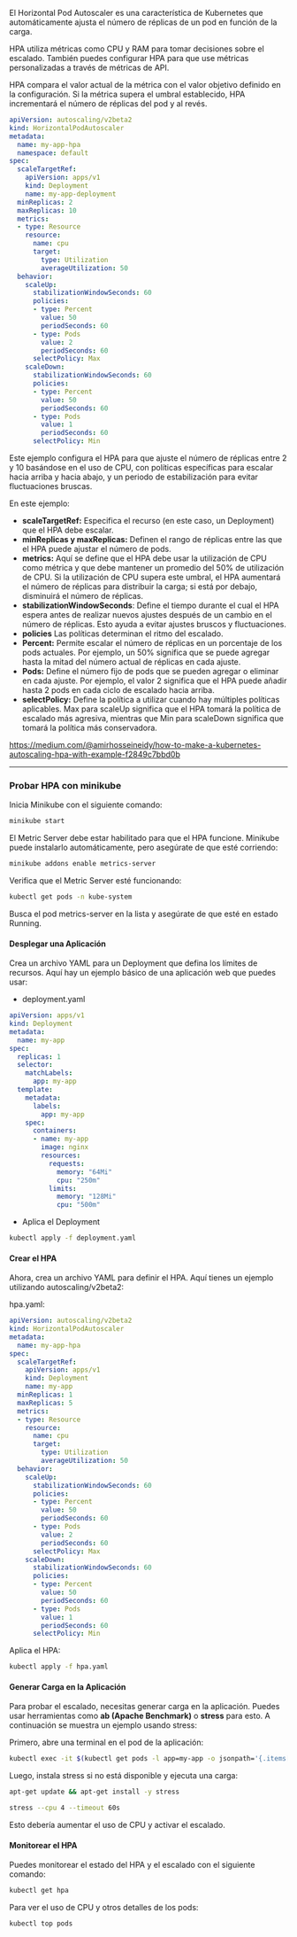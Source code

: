 El Horizontal Pod Autoscaler es una característica de Kubernetes que automáticamente ajusta el número de réplicas de un pod en función de la carga. 

HPA utiliza métricas como CPU y RAM para tomar decisiones sobre el escalado. También puedes configurar HPA para que use métricas personalizadas a través de métricas de API.

HPA compara el valor actual de la métrica con el valor objetivo definido en la configuración. Si la métrica supera el umbral establecido, HPA incrementará el número de réplicas del pod y al revés.

```yaml
apiVersion: autoscaling/v2beta2
kind: HorizontalPodAutoscaler
metadata:
  name: my-app-hpa
  namespace: default
spec:
  scaleTargetRef:
    apiVersion: apps/v1
    kind: Deployment
    name: my-app-deployment
  minReplicas: 2
  maxReplicas: 10
  metrics:
  - type: Resource
    resource:
      name: cpu
      target:
        type: Utilization
        averageUtilization: 50
  behavior:
    scaleUp:
      stabilizationWindowSeconds: 60
      policies:
      - type: Percent
        value: 50
        periodSeconds: 60
      - type: Pods
        value: 2
        periodSeconds: 60
      selectPolicy: Max
    scaleDown:
      stabilizationWindowSeconds: 60
      policies:
      - type: Percent
        value: 50
        periodSeconds: 60
      - type: Pods
        value: 1
        periodSeconds: 60
      selectPolicy: Min
```

Este ejemplo configura el HPA para que ajuste el número de réplicas entre 2 y 10 basándose en el uso de CPU, con políticas específicas para escalar hacia arriba y hacia abajo, y un periodo de estabilización para evitar fluctuaciones bruscas.

En este ejemplo:

- **scaleTargetRef:** Especifica el recurso (en este caso, un Deployment) que el HPA debe escalar.
- **minReplicas y maxReplicas:** Definen el rango de réplicas entre las que el HPA puede ajustar el número de pods.
- **metrics:** Aquí se define que el HPA debe usar la utilización de CPU como métrica y que debe mantener un promedio del 50% de utilización de CPU. Si la utilización de CPU supera este umbral, el HPA aumentará el número de réplicas para distribuir la carga; si está por debajo, disminuirá el número de réplicas.
- **stabilizationWindowSeconds**: Define el tiempo durante el cual el HPA espera antes de realizar nuevos ajustes después de un cambio en el número de réplicas. Esto ayuda a evitar ajustes bruscos y fluctuaciones.
- **policies** Las políticas determinan el ritmo del escalado.
- **Percent:** Permite escalar el número de réplicas en un porcentaje de los pods actuales. Por ejemplo, un 50% significa que se puede agregar hasta la mitad del número actual de réplicas en cada ajuste.
- **Pods:** Define el número fijo de pods que se pueden agregar o eliminar en cada ajuste. Por ejemplo, el valor 2 significa que el HPA puede añadir hasta 2 pods en cada ciclo de escalado hacia arriba.
- **selectPolicy:** Define la política a utilizar cuando hay múltiples políticas aplicables. Max para scaleUp significa que el HPA tomará la política de escalado más agresiva, mientras que Min para scaleDown significa que tomará la política más conservadora.

https://medium.com/@amirhosseineidy/how-to-make-a-kubernetes-autoscaling-hpa-with-example-f2849c7bbd0b

--- 

### Probar HPA con minikube


Inicia Minikube con el siguiente comando:

```sh
minikube start
```

El Metric Server debe estar habilitado para que el HPA funcione. Minikube puede instalarlo automáticamente, pero asegúrate de que esté corriendo:

```sh
minikube addons enable metrics-server
```

Verifica que el Metric Server esté funcionando:

```sh
kubectl get pods -n kube-system
```

Busca el pod metrics-server en la lista y asegúrate de que esté en estado Running.

#### Desplegar una Aplicación

Crea un archivo YAML para un Deployment que defina los límites de recursos. Aquí hay un ejemplo básico de una aplicación web que puedes usar:

- deployment.yaml
```yaml
apiVersion: apps/v1
kind: Deployment
metadata:
  name: my-app
spec:
  replicas: 1
  selector:
    matchLabels:
      app: my-app
  template:
    metadata:
      labels:
        app: my-app
    spec:
      containers:
      - name: my-app
        image: nginx
        resources:
          requests:
            memory: "64Mi"
            cpu: "250m"
          limits:
            memory: "128Mi"
            cpu: "500m"
```

- Aplica el Deployment
```sh
kubectl apply -f deployment.yaml
```

#### Crear el HPA

Ahora, crea un archivo YAML para definir el HPA. Aquí tienes un ejemplo utilizando autoscaling/v2beta2:

hpa.yaml:

```yaml
apiVersion: autoscaling/v2beta2
kind: HorizontalPodAutoscaler
metadata:
  name: my-app-hpa
spec:
  scaleTargetRef:
    apiVersion: apps/v1
    kind: Deployment
    name: my-app
  minReplicas: 1
  maxReplicas: 5
  metrics:
  - type: Resource
    resource:
      name: cpu
      target:
        type: Utilization
        averageUtilization: 50
  behavior:
    scaleUp:
      stabilizationWindowSeconds: 60
      policies:
      - type: Percent
        value: 50
        periodSeconds: 60
      - type: Pods
        value: 2
        periodSeconds: 60
      selectPolicy: Max
    scaleDown:
      stabilizationWindowSeconds: 60
      policies:
      - type: Percent
        value: 50
        periodSeconds: 60
      - type: Pods
        value: 1
        periodSeconds: 60
      selectPolicy: Min
```

Aplica el HPA:

```sh
kubectl apply -f hpa.yaml
```

#### Generar Carga en la Aplicación

Para probar el escalado, necesitas generar carga en la aplicación. Puedes usar herramientas como **ab (Apache Benchmark)** o **stress** para esto. A continuación se muestra un ejemplo usando stress:

Primero, abre una terminal en el pod de la aplicación:

```sh
kubectl exec -it $(kubectl get pods -l app=my-app -o jsonpath='{.items[0].metadata.name}') -- /bin/bash
```
Luego, instala stress si no está disponible y ejecuta una carga:

```sh
apt-get update && apt-get install -y stress
```
```sh
stress --cpu 4 --timeout 60s
```

Esto debería aumentar el uso de CPU y activar el escalado.

#### Monitorear el HPA

Puedes monitorear el estado del HPA y el escalado con el siguiente comando:

```sh
kubectl get hpa
```
Para ver el uso de CPU y otros detalles de los pods:

```sh
kubectl top pods
```